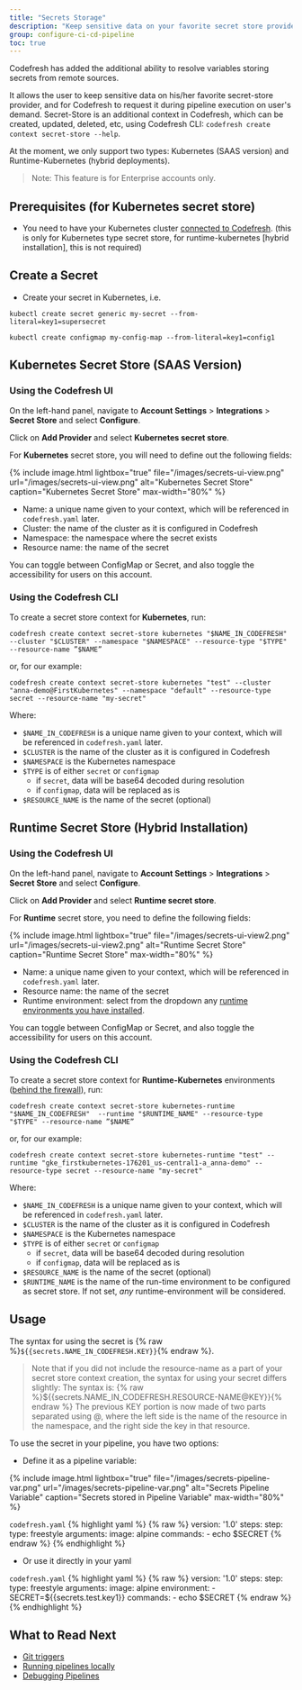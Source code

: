 ```yaml
---
title: "Secrets Storage"
description: "Keep sensitive data on your favorite secret store provider"
group: configure-ci-cd-pipeline
toc: true
---
```


Codefresh has added the additional ability to resolve variables storing secrets from remote sources.

It allows the user to keep sensitive data on his/her favorite secret-store provider, and for Codefresh to request it during pipeline execution on user's demand.
Secret-Store is an additional context in Codefresh, which can be created, updated, deleted, etc, using Codefresh CLI: `codefresh create context secret-store --help`. 

At the moment, we only support two types: Kubernetes (SAAS version) and Runtime-Kubernetes (hybrid deployments).

> Note: This feature is for Enterprise accounts only.

## Prerequisites (for Kubernetes secret store)

- You need to have your Kubernetes cluster [connected to Codefresh]({{site.baseurl}}/docs/deploy-to-kubernetes/add-kubernetes-cluster/).
(this is only for Kubernetes type secret store, for runtime-kubernetes [hybrid installation], this is not required)

## Create a Secret

- Create your secret in Kubernetes, i.e.

```
kubectl create secret generic my-secret --from-literal=key1=supersecret
```

```
kubectl create configmap my-config-map --from-literal=key1=config1
```

## Kubernetes Secret Store (SAAS Version)

### Using the Codefresh UI

On the left-hand panel, navigate to **Account Settings** > **Integrations** > **Secret Store** and select **Configure**.

Click on **Add Provider** and select **Kubernetes secret store**.

For **Kubernetes** secret store, you will need to define out the following fields:

{% include 
image.html 
lightbox="true" 
file="/images/secrets-ui-view.png" 
url="/images/secrets-ui-view.png"
alt="Kubernetes Secret Store" 
caption="Kubernetes Secret Store" 
max-width="80%" 
%}

- Name: a unique name given to your context, which will be referenced in `codefresh.yaml` later.
- Cluster: the name of the cluster as it is configured in Codefresh
- Namespace: the namespace where the secret exists
- Resource name: the name of the secret

You can toggle between ConfigMap or Secret, and also toggle the accessibility for users on this account.

### Using the Codefresh CLI

To create a secret store context for **Kubernetes**, run: 

```
codefresh create context secret-store kubernetes "$NAME_IN_CODEFRESH" --cluster "$CLUSTER" --namespace "$NAMESPACE" --resource-type "$TYPE" --resource-name ”$NAME”
```

or, for our example:

```
codefresh create context secret-store kubernetes "test" --cluster "anna-demo@FirstKubernetes" --namespace "default" --resource-type secret --resource-name "my-secret"
```

Where:

- `$NAME_IN_CODEFRESH` is a unique name given to your context, which will be referenced in `codefresh.yaml` later.
- `$CLUSTER` is the name of the cluster as it is configured in Codefresh
- `$NAMESPACE` is the Kubernetes namespace 
- `$TYPE` is of either `secret` or `configmap`
  - if `secret`, data will be base64 decoded during resolution
  - if `configmap`, data will be replaced as is
- `$RESOURCE_NAME` is the name of the secret (optional)

## Runtime Secret Store (Hybrid Installation)

### Using the Codefresh UI

On the left-hand panel, navigate to **Account Settings** > **Integrations** > **Secret Store** and select **Configure**.

Click on **Add Provider** and select **Runtime secret store**.

For **Runtime** secret store, you need to define the following fields:

{% include 
image.html 
lightbox="true" 
file="/images/secrets-ui-view2.png" 
url="/images/secrets-ui-view2.png"
alt="Runtime Secret Store" 
caption="Runtime Secret Store" 
max-width="80%" 
%}

- Name: a unique name given to your context, which will be referenced in `codefresh.yaml` later.
- Resource name: the name of the secret
- Runtime environment: select from the dropdown any [runtime environments you have installed]({{site.baseurl}}/docs/enterprise/codefresh-runner/).

You can toggle between ConfigMap or Secret, and also toggle the accessibility for users on this account.

### Using the Codefresh CLI

To create a secret store context for **Runtime-Kubernetes** environments ([behind the firewall]({{site.baseurl}}/docs/enterprise/codefresh-runner/)), run:

```
codefresh create context secret-store kubernetes-runtime "$NAME_IN_CODEFRESH"  --runtime "$RUNTIME_NAME" --resource-type "$TYPE" --resource-name ”$NAME”
```

or, for our example:

```
codefresh create context secret-store kubernetes-runtime "test" --runtime "gke_firstkubernetes-176201_us-central1-a_anna-demo" --resource-type secret --resource-name "my-secret"
```

Where:

- `$NAME_IN_CODEFRESH` is a unique name given to your context, which will be referenced in `codefresh.yaml` later.
- `$CLUSTER` is the name of the cluster as it is configured in Codefresh
- `$NAMESPACE` is the Kubernetes namespace 
- `$TYPE` is of either `secret` or `configmap`
  - if `secret`, data will be base64 decoded during resolution
  - if `configmap`, data will be replaced as is
- `$RESOURCE_NAME` is the name of the secret (optional)
- `$RUNTIME_NAME` is the name of the run-time environment to be configured as secret store.  If not set, *any* runtime-environment will be considered.

## Usage

The syntax for using the secret is {% raw %}`${{secrets.NAME_IN_CODEFRESH.KEY}}`{% endraw %}.

> Note that if you did not include the resource-name as a part of your secret store context creation, the syntax for using your secret differs slightly:
The syntax is: {% raw %}${{secrets.NAME_IN_CODEFRESH.RESOURCE-NAME@KEY}}{% endraw %} The previous KEY portion is now made of two parts separated using @, where the left side is the name of the resource in the namespace, and the right side the key in that resource.

To use the secret in your pipeline, you have two options:

- Define it as a pipeline variable:

{% include 
image.html 
lightbox="true" 
file="/images/secrets-pipeline-var.png" 
url="/images/secrets-pipeline-var.png"
alt="Secrets Pipeline Variable" 
caption="Secrets stored in Pipeline Variable" 
max-width="80%" 
%}

`codefresh.yaml`
{% highlight yaml %}
{% raw %}
version: '1.0'
steps:
  step:
    type: freestyle
    arguments:
      image: alpine
      commands:
        - echo $SECRET
{% endraw %}
{% endhighlight %}

- Or use it directly in your yaml

`codefresh.yaml`
{% highlight yaml %}
{% raw %}
version: '1.0'
steps:
  step:
    type: freestyle
    arguments:
      image: alpine
      environment:
        - SECRET=${{secrets.test.key1}}
      commands:
        - echo $SECRET
{% endraw %}
{% endhighlight %}

## What to Read Next

* [Git triggers](git-triggers)
* [Running pipelines locally]({{site.baseurl}}/docs/configure-ci-cd-pipeline/running-pipelines-locally/)
* [Debugging Pipelines]({{site.baseurl}}/docs//yaml-examples/examples/trigger-a-k8s-deployment-from-docker-registry/)

